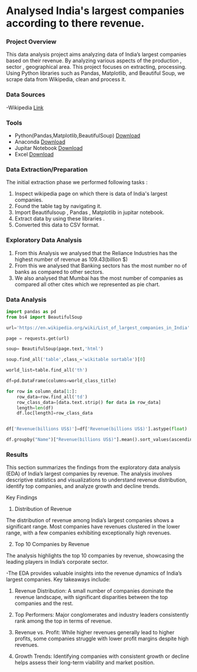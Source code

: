 # Analysed India's largest companies according to there revenue. 
### Project Overview 

This data analysis project aims analyzing data of India’s largest companies based on their revenue. By analyzing various aspects of the production , sector , geographical area. This project focuses on extracting, processing. Using Python libraries such as Pandas, Matplotlib, and Beautiful Soup, we scrape data from Wikipedia, clean and process it.

### Data Sources

-Wikipedia [Link](https://en.wikipedia.org/wiki/List_of_largest_companies_in_India)

### Tools
- Python(Pandas,Matplotlib,BeautifulSoup) [Download](https://www.python.org/downloads/)
- Anaconda [Download](https://www.anaconda.com/download)
- Jupitar Notebook [Download](https://jupyter.org/install)
- Excel [Download](https://www.microsoft.com/en-us/microsoft-365/excel)

### Data Extraction/Preparation 
The initial extraction phase we performed following tasks :
1. Inspect wikipedia page on which there is data of India's largest companies.
2. Found the table tag by navigating it.
3. Import Beautifulsoup , Pandas , Matplotlib in jupitar notebook.
4. Extract data by using these libraries .
5. Converted this data to CSV format.

###  Exploratory Data Analysis
1. From this Analysis we analysed that the Reliance Industries has the highest number of revenue as 109.43(billion $)
2. From this we analysed that Banking sectors has the most number no of banks as compared to other sectors.
3. We also analysed that Mumbai has the most number of companies as compared all other cites which we represented as pie chart.

### Data Analysis
```Python
import pandas as pd
from bs4 import BeautifulSoup

url='https://en.wikipedia.org/wiki/List_of_largest_companies_in_India'

page = requests.get(url)

soup= BeautifulSoup(page.text,'html')

soup.find_all('table',class_='wikitable sortable')[0]

world_list=table.find_all('th')

df=pd.DataFrame(columns=world_class_title)

for row in column_data[1:]:
    row_data=row.find_all('td')
    row_class_data=[data.text.strip() for data in row_data]
    length=len(df)
    df.loc[length]=row_class_data


df['Revenue(billions US$)']=df['Revenue(billions US$)'].astype(float)

df.groupby("Name")["Revenue(billions US$)"].mean().sort_values(ascending=False)
```
### Results
This section summarizes the findings from the exploratory data analysis (EDA) of India’s largest companies by revenue. The analysis involves descriptive statistics and visualizations to understand revenue distribution, identify top companies, and analyze growth and decline trends.

Key Findings

1. Distribution of Revenue

The distribution of revenue among India’s largest companies shows a significant range. Most companies have revenues clustered in the lower range, with a few companies exhibiting exceptionally high revenues.

2. Top 10 Companies by Revenue

The analysis highlights the top 10 companies by revenue, showcasing the leading players in India’s corporate sector.

-The EDA provides valuable insights into the revenue dynamics of India’s largest companies. Key takeaways include:

1. Revenue Distribution: A small number of companies dominate the revenue landscape, with significant disparities between the top companies and the rest.

2. Top Performers: Major conglomerates and industry leaders consistently rank among the top in terms of revenue.

3. Revenue vs. Profit: While higher revenues generally lead to higher profits, some companies struggle with lower profit margins despite high revenues.

4. Growth Trends: Identifying companies with consistent growth or decline helps assess their long-term viability and market position.
